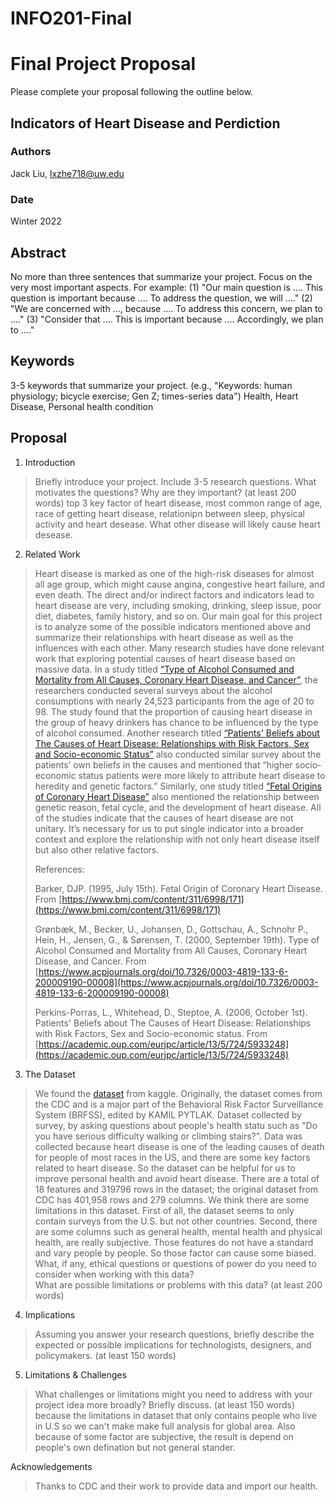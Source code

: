 # INFO201-Final


# Final Project Proposal

Please complete your proposal following the outline below.

## Indicators of Heart Disease and Perdiction

### Authors
Jack Liu, lxzhe718@uw.edu

### Date
Winter 2022

## Abstract

No more than three sentences that summarize your project. Focus on the very most important aspects. For example: (1) "Our main question is .... This question is important because .... To address the question, we will ...." (2) "We are concerned with ..., because .... To address this concern, we plan to ...." (3) "Consider that .... This is important because .... Accordingly, we plan to ...."

## Keywords

3-5 keywords that summarize your project.
(e.g., "Keywords: human physiology; bicycle exercise; Gen Z; times-series data")
Health, Heart Disease, Personal health condition

## Proposal

1. Introduction  

> Briefly introduce your project.  Include 3-5 research questions. What motivates the questions? Why are they important? (at least 200 words)
> top 3 key factor of heart disease, most common range of age, race of getting heart disease, relationipn between sleep, physical activity and heart desease. What other disease will likely cause heart desease.

2. Related Work  

> Heart disease is marked as one of the high-risk diseases for almost all age group, which might cause angina, congestive heart failure, and even death. The direct and/or indirect factors and indicators lead to heart disease are very, including smoking, drinking, sleep issue, poor diet, diabetes, family history, and so on. Our main goal for this project is to analyze some of the possible indicators mentioned above and summarize their relationships with heart disease as well as the influences with each other. Many research studies have done relevant work that exploring potential causes of heart disease based on massive data. In a study titled [“Type of Alcohol Consumed and Mortality from All Causes, Coronary Heart Disease, and Cancer”](https://www.acpjournals.org/doi/10.7326/0003-4819-133-6-200009190-00008), the researchers conducted several surveys about the alcohol consumptions with nearly 24,523 participants from the age of 20 to 98. The study found that the proportion of causing heart disease in the group of heavy drinkers has chance to be influenced by the type of alcohol consumed. Another research titled [“Patients' Beliefs about The Causes of Heart Disease: Relationships with Risk Factors, Sex and Socio-economic Status”](https://academic.oup.com/eurjpc/article/13/5/724/5933248) also conducted similar survey about the patients’ own beliefs in the causes and mentioned that “higher socio-economic status patients were more likely to attribute heart disease to heredity and genetic factors.” Similarly, one study titled [“Fetal Origins of Coronary Heart Disease”](https://www.bmj.com/content/311/6998/171) also mentioned the relationship between genetic reason, fetal cycle, and the development of heart disease. All of the studies indicate that the causes of heart disease are not unitary. It’s necessary for us to put single indicator into a broader context and explore the relationship with not only heart disease itself but also other relative factors.
>
> References:
>
> Barker, DJP. (1995, July 15th). Fetal Origin of Coronary Heart Disease. From [https://www.bmj.com/content/311/6998/171](https://www.bmj.com/content/311/6998/171)
>
> Grønbæk, M., Becker, U., Johansen, D., Gottschau, A., Schnohr P., Hein, H., Jensen, G., & Sørensen, T. (2000, September 19th). Type of Alcohol Consumed and Mortality from All Causes, Coronary Heart Disease, and Cancer. From [https://www.acpjournals.org/doi/10.7326/0003-4819-133-6-200009190-00008](https://www.acpjournals.org/doi/10.7326/0003-4819-133-6-200009190-00008)
>
> Perkins-Porras, L., Whitehead, D., Steptoe, A. (2006, October 1st). Patients' Beliefs about The Causes of Heart Disease: Relationships with Risk Factors, Sex and Socio-economic status. From [https://academic.oup.com/eurjpc/article/13/5/724/5933248](https://academic.oup.com/eurjpc/article/13/5/724/5933248)


3. The Dataset
> We found the [dataset](https://www.kaggle.com/datasets/kamilpytlak/personal-key-indicators-of-heart-disease/code) from kaggle. Originally, the dataset comes from the CDC and is a major part of the Behavioral Risk Factor Surveillance System (BRFSS), edited by KAMIL PYTLAK. Dataset collected by survey, by asking questions about people's health statu such as "Do you have serious difficulty walking or climbing stairs?". Data was collected because heart disease is one of the leading causes of death for people of most races in the US, and there are some key factors related to heart disease. So the dataset can be helpful for us to improve personal health and avoid heart disease. There are a total of 18 features and 319796 rows in the dataset; the original dataset from CDC has 401,958 rows and 279 columns. We think there are some limitations in this dataset. First of all, the dataset seems to only contain surveys from the U.S. but not other countries. Second, there are some columns such as general health, mental health and physical health, are really subjective. Those features do not have a standard and vary people by people. So those factor can cause some biased.  
> What, if any, ethical questions or questions of power do you need to consider when working with this data?  
> What are possible limitations or problems with this data?   (at least 200 words)

4. Implications

> Assuming you answer your research questions, briefly describe the expected or possible implications for technologists, designers, and policymakers. (at least 150 words)

5. Limitations & Challenges
>What challenges or limitations might you need to address with your project idea more broadly? Briefly discuss. (at least 150 words)
> because the limitations in dataset that only contains people who live in U.S  so we can't make make full analysis for global area.
> Also because of some factor are subjective, the result is depend on people's own defination but not general stander. 

Acknowledgements
>Thanks to CDC and their work to provide data and import our health.
